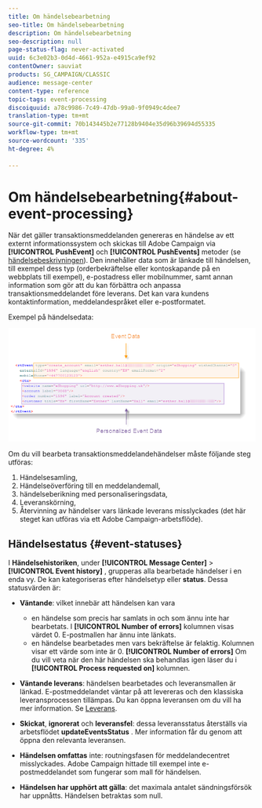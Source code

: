 ```yaml
---
title: Om händelsebearbetning
seo-title: Om händelsebearbetning
description: Om händelsebearbetning
seo-description: null
page-status-flag: never-activated
uuid: 6c3e02b3-0d4d-4661-952a-e4915ca9ef92
contentOwner: sauviat
products: SG_CAMPAIGN/CLASSIC
audience: message-center
content-type: reference
topic-tags: event-processing
discoiquuid: a78c9986-7c49-47db-99a0-9f0949c4dee7
translation-type: tm+mt
source-git-commit: 70b143445b2e77128b9404e35d96b39694d55335
workflow-type: tm+mt
source-wordcount: '335'
ht-degree: 4%

---
```



# Om händelsebearbetning{#about-event-processing}

När det gäller transaktionsmeddelanden genereras en händelse av ett externt informationssystem och skickas till Adobe Campaign via **[!UICONTROL PushEvent]** och **[!UICONTROL PushEvents]** metoder (se [händelsebeskrivningen](../../message-center/using/event-description.md)). Den innehåller data som är länkade till händelsen, till exempel dess typ (orderbekräftelse eller kontoskapande på en webbplats till exempel), e-postadress eller mobilnummer, samt annan information som gör att du kan förbättra och anpassa transaktionsmeddelandet före leverans. Det kan vara kundens kontaktinformation, meddelandespråket eller e-postformatet.

Exempel på händelsedata:

![](assets/messagecenter_events_request_001.png)

Om du vill bearbeta transaktionsmeddelandehändelser måste följande steg utföras:

1. Händelsesamling,
1. Händelseöverföring till en meddelandemall,
1. händelseberikning med personaliseringsdata,
1. Leveranskörning,
1. Återvinning av händelser vars länkade leverans misslyckades (det här steget kan utföras via ett Adobe Campaign-arbetsflöde).

## Händelsestatus {#event-statuses}

I **Händelsehistoriken**, under **[!UICONTROL Message Center]** > **[!UICONTROL Event history]** , grupperas alla bearbetade händelser i en enda vy. De kan kategoriseras efter händelsetyp eller **status**. Dessa statusvärden är:

* **Väntande**: vilket innebär att händelsen kan vara

   * en händelse som precis har samlats in och som ännu inte har bearbetats. I **[!UICONTROL Number of errors]** kolumnen visas värdet 0. E-postmallen har ännu inte länkats.
   * en händelse bearbetades men vars bekräftelse är felaktig. Kolumnen visar ett värde som inte är 0. **[!UICONTROL Number of errors]** Om du vill veta när den här händelsen ska behandlas igen läser du i **[!UICONTROL Process requested on]** kolumnen.

* **Väntande leverans**: händelsen bearbetades och leveransmallen är länkad. E-postmeddelandet väntar på att levereras och den klassiska leveransprocessen tillämpas. Du kan öppna leveransen om du vill ha mer information. Se [Leverans](../../delivery/using/about-message-tracking.md).
* **Skickat**, **ignorerat** och **leveransfel**: dessa leveransstatus återställs via arbetsflödet **updateEventsStatus** . Mer information får du genom att öppna den relevanta leveransen.
* **Händelsen omfattas** inte: routningsfasen för meddelandecentret misslyckades. Adobe Campaign hittade till exempel inte e-postmeddelandet som fungerar som mall för händelsen.
* **Händelsen har upphört att gälla**: det maximala antalet sändningsförsök har uppnåtts. Händelsen betraktas som null.
